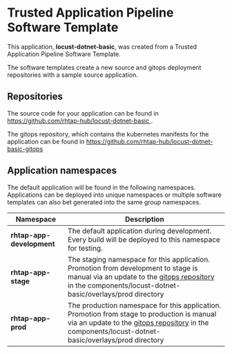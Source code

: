# Trusted Application Pipeline Software Template

This application, **locust-dotnet-basic**, was created from a Trusted Application Pipeline Software Template.

The software templates create a new source and gitops deployment repositories with a sample source application. 

## Repositories

The source code for your application can be found in [https://github.com/rhtap-hub/locust-dotnet-basic ](https://github.com/rhtap-hub/locust-dotnet-basic ).
 
The gitops repository, which contains the kubernetes manifests for the application can be found in 
[https://github.com/rhtap-hub/locust-dotnet-basic-gitops ](https://github.com/rhtap-hub/locust-dotnet-basic-gitops ) 

## Application namespaces 

The default application will be found in the following namespaces. Applications can be deployed into unique namespaces or multiple software templates can also bet generated into the same group namespaces.  

|  Namespace   |  Description   |  
| -------- | -------- |   
| **rhtap-app-development** | The default application during development. Every build will be deployed to this namespace for testing. | 
| **rhtap-app-stage** | The staging namespace for this application. Promotion from development to stage is manual via an update to the [gitops repository](https://github.com/rhtap-hub/locust-dotnet-basic-gitops ) in the components/locust-dotnet-basic/overlays/prod directory |  
| **rhtap-app-prod** | The production namespace for this application. Promotion from stage to production is manual via an update to the [gitops repository](https://github.com/rhtap-hub/locust-dotnet-basic-gitops ) in the components/locust-dotnet-basic/overlays/prod directory | 